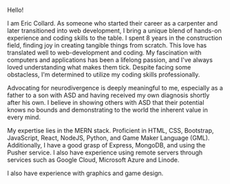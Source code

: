 Hello!

I am Eric Collard. As someone who started their career as a carpenter and later transitioned into web development, I bring a unique blend of hands-on experience and coding skills to the table. I spent 8 years in the construction field, finding joy in creating tangible things from scratch. This love has translated well to web-development and coding. My fascination with computers and applications has been a lifelong passion, and I've always loved understanding what makes them tick. Despite facing some obstacless, I'm determined to utilize my coding skills professionally.

Advocating for neurodivergence is deeply meaningful to me, especially as a father to a son with ASD and having received my own diagnosis shortly after his own. I believe in showing others with ASD that their potential knows no bounds and demonstrating to the world the inherent value in every mind.

My expertise lies in the MERN stack. Proficient in HTML, CSS, Bootstrap, JavaScript, React, NodeJS, Python, and Game Maker Language (GML). Additionally, I have a good grasp of Express, MongoDB, and using the Pusher service. I also have experience using remote servers through services such as Google Cloud, Microsoft Azure and Linode.

I also have experience with graphics and game design.


<!--
**reric88/reric88** is a ✨ _special_ ✨ repository because its `README.md` (this file) appears on your GitHub profile.

Here are some ideas to get you started:

- 🔭 I’m currently working on ...
- 🌱 I’m currently learning ...
- 👯 I’m looking to collaborate on ...
- 🤔 I’m looking for help with ...
- 💬 Ask me about ...
- 📫 How to reach me: ...
- 😄 Pronouns: ...
- ⚡ Fun fact: ...
-->

